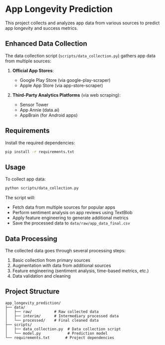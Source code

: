 # App Longevity Prediction

This project collects and analyzes app data from various sources to predict app longevity and success metrics.

## Enhanced Data Collection

The data collection script (`scripts/data_collection.py`) gathers app data from multiple sources:

1. **Official App Stores**:
   - Google Play Store (via google-play-scraper)
   - Apple App Store (via app-store-scraper)

2. **Third-Party Analytics Platforms** (via web scraping):
   - Sensor Tower
   - App Annie (data.ai)
   - AppBrain (for Android apps)

## Requirements

Install the required dependencies:

```bash
pip install -r requirements.txt
```

## Usage

To collect app data:

```bash
python scripts/data_collection.py
```

The script will:
- Fetch data from multiple sources for popular apps
- Perform sentiment analysis on app reviews using TextBlob
- Apply feature engineering to generate additional metrics
- Save the processed data to `data/raw/app_data_final.csv`

## Data Processing

The collected data goes through several processing steps:
1. Basic collection from primary sources
2. Augmentation with data from additional sources  
3. Feature engineering (sentiment analysis, time-based metrics, etc.)
4. Data validation and cleaning

## Project Structure

```
app_longevity_prediction/
├── data/
│   ├── raw/          # Raw collected data
│   ├── interim/      # Intermediary processed data
│   └── processed/    # Final cleaned data
├── scripts/
│   ├── data_collection.py  # Data collection script
│   └── model.py            # Prediction model
└── requirements.txt       # Project dependencies
``` 
